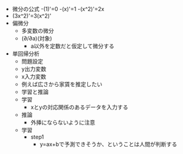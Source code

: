 - 微分の公式
  -(1)'=0
  -(x)'=1
  -(x^2)'=2x
- (3x^2)'=3(x^2)'
- 偏微分
  - 多変数の微分
  - (∂/∂a)(対象)
    - a以外を定数だと仮定して微分する
- 単回帰分析
  - 問題設定
  - y出力変数
  - x入力変数
  - 例えば広さから家賃を推定したい
  - 学習と推論
  - 学習
    - xとyの対応関係のあるデータを入力する
  - 推論
    - 外挿にならないように注意
  - 学習
    - step1
      - y=ax+bで予測できそうか、ということは人間が判断する
